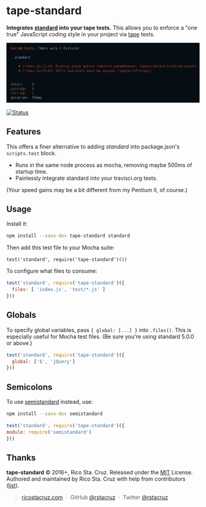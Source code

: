 # tape-standard

**Integrates [standard] into your tape tests.** This allows you to enforce a "one true" JavaScript coding style in your project via [tape][] tests.

![](https://raw.githubusercontent.com/rstacruz/tape-standard/gh-pages/screenshot.png)

[![Status](https://travis-ci.org/rstacruz/tape-standard.svg?branch=master)](https://travis-ci.org/rstacruz/tape-standard "See test builds")

## Features

This offers a finer alternative to adding *standard* into package.json's `scripts.test` block.

* Runs in the same node process as mocha, removing maybe 500ms of startup time.
* Painlessly integrate standard into your travisci.org tests.

(Your speed gains may be a bit different from my Pentium II, of course.)

## Usage

Install it:

```sh
npm install --save-dev tape-standard standard
```

Then add this test file to your Mocha suite:

```jsj
test('standard', require('tape-standard')())
```

To configure what files to consume:

```js
test('standard', require('tape-standard')({
  files: [ 'index.js', 'test/*.js' ]
}))
```

## Globals

To specify global variables, pass `{ global: [...] }` into `.files()`. This is especially useful for Mocha test files. (Be sure you're using standard 5.0.0 or above.)

```js
test('standard', require('tape-standard')({
  global: ['$', 'jQuery']
}))
```

## Semicolons

To use [semistandard] instead, use:

```sh
npm install --save-dev semistandard
```

```js
test('standard', require('tape-standard')({
module: require('semistandard')
}))
```

[semistandard]: https://github.com/Flet/semistandard
[standard]: https://www.npmjs.com/package/standard
[tape]: https://github.com/substack/tape

## Thanks

**tape-standard** © 2016+, Rico Sta. Cruz. Released under the [MIT] License.<br>
Authored and maintained by Rico Sta. Cruz with help from contributors ([list][contributors]).

> [ricostacruz.com](http://ricostacruz.com) &nbsp;&middot;&nbsp;
> GitHub [@rstacruz](https://github.com/rstacruz) &nbsp;&middot;&nbsp;
> Twitter [@rstacruz](https://twitter.com/rstacruz)

[MIT]: http://mit-license.org/
[contributors]: http://github.com/rstacruz/tape-standard/contributors
